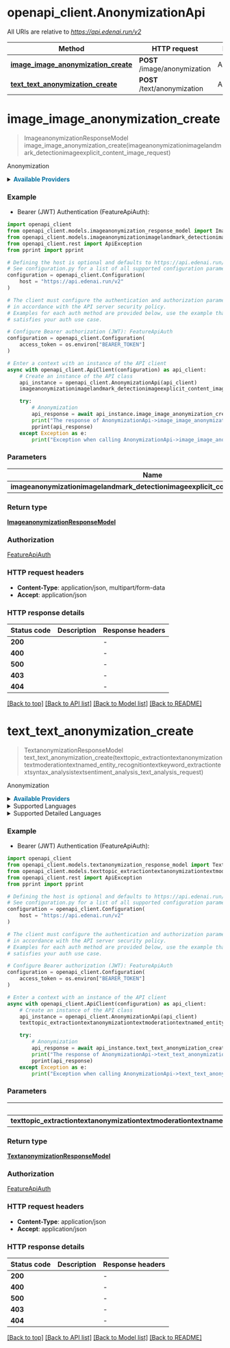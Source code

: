 # openapi_client.AnonymizationApi

All URIs are relative to *https://api.edenai.run/v2*

Method | HTTP request | Description
------------- | ------------- | -------------
[**image_image_anonymization_create**](AnonymizationApi.md#image_image_anonymization_create) | **POST** /image/anonymization | Anonymization
[**text_text_anonymization_create**](AnonymizationApi.md#text_text_anonymization_create) | **POST** /text/anonymization | Anonymization


# **image_image_anonymization_create**
> ImageanonymizationResponseModel image_image_anonymization_create(imageanonymizationimagelandmark_detectionimageexplicit_content_image_request)

Anonymization

<details><summary><strong style='color: #0072a3; cursor: pointer'>Available Providers</strong></summary>    |Provider|Version|Price|Billing unit| |----|-------|-----|------------| |**api4ai**|`v1.0.0`|25.0 (per 1000 file)|1 file   </details>  

### Example

* Bearer (JWT) Authentication (FeatureApiAuth):

```python
import openapi_client
from openapi_client.models.imageanonymization_response_model import ImageanonymizationResponseModel
from openapi_client.models.imageanonymizationimagelandmark_detectionimageexplicit_content_image_request import ImageanonymizationimagelandmarkDetectionimageexplicitContentImageRequest
from openapi_client.rest import ApiException
from pprint import pprint

# Defining the host is optional and defaults to https://api.edenai.run/v2
# See configuration.py for a list of all supported configuration parameters.
configuration = openapi_client.Configuration(
    host = "https://api.edenai.run/v2"
)

# The client must configure the authentication and authorization parameters
# in accordance with the API server security policy.
# Examples for each auth method are provided below, use the example that
# satisfies your auth use case.

# Configure Bearer authorization (JWT): FeatureApiAuth
configuration = openapi_client.Configuration(
    access_token = os.environ["BEARER_TOKEN"]
)

# Enter a context with an instance of the API client
async with openapi_client.ApiClient(configuration) as api_client:
    # Create an instance of the API class
    api_instance = openapi_client.AnonymizationApi(api_client)
    imageanonymizationimagelandmark_detectionimageexplicit_content_image_request = {"providers":"api4ai","file_url":"http://edenai-resource-example.jpg"} # ImageanonymizationimagelandmarkDetectionimageexplicitContentImageRequest | 

    try:
        # Anonymization
        api_response = await api_instance.image_image_anonymization_create(imageanonymizationimagelandmark_detectionimageexplicit_content_image_request)
        print("The response of AnonymizationApi->image_image_anonymization_create:\n")
        pprint(api_response)
    except Exception as e:
        print("Exception when calling AnonymizationApi->image_image_anonymization_create: %s\n" % e)
```



### Parameters


Name | Type | Description  | Notes
------------- | ------------- | ------------- | -------------
 **imageanonymizationimagelandmark_detectionimageexplicit_content_image_request** | [**ImageanonymizationimagelandmarkDetectionimageexplicitContentImageRequest**](ImageanonymizationimagelandmarkDetectionimageexplicitContentImageRequest.md)|  | 

### Return type

[**ImageanonymizationResponseModel**](ImageanonymizationResponseModel.md)

### Authorization

[FeatureApiAuth](../README.md#FeatureApiAuth)

### HTTP request headers

 - **Content-Type**: application/json, multipart/form-data
 - **Accept**: application/json

### HTTP response details

| Status code | Description | Response headers |
|-------------|-------------|------------------|
**200** |  |  -  |
**400** |  |  -  |
**500** |  |  -  |
**403** |  |  -  |
**404** |  |  -  |

[[Back to top]](#) [[Back to API list]](../README.md#documentation-for-api-endpoints) [[Back to Model list]](../README.md#documentation-for-models) [[Back to README]](../README.md)

# **text_text_anonymization_create**
> TextanonymizationResponseModel text_text_anonymization_create(texttopic_extractiontextanonymizationtextmoderationtextnamed_entity_recognitiontextkeyword_extractiontextsyntax_analysistextsentiment_analysis_text_analysis_request)

Anonymization

<details><summary><strong style='color: #0072a3; cursor: pointer'>Available Providers</strong></summary>    |Provider|Version|Price|Billing unit| |----|-------|-----|------------| |**emvista**|`v1.0`|3.0 (per 1000000 char)|1 char |**openai**|`v3.0.0`|20.0 (per 1000000 token)|1 token |**amazon**|`boto3 (v1.15.18)`|1.0 (per 1000000 char)|300 char |**microsoft**|`v3.1`|0.25 (per 1000000 char)|1000 char   </details>  <details><summary>Supported Languages</summary>      |Name|Value| |----|-----| |**Arabic**|`ar`| |**Chinese**|`zh`| |**Danish**|`da`| |**Dutch**|`nl`| |**English**|`en`| |**Finnish**|`fi`| |**French**|`fr`| |**German**|`de`| |**Hindi**|`hi`| |**Italian**|`it`| |**Japanese**|`ja`| |**Korean**|`ko`| |**Modern Greek (1453-)**|`el`| |**Norwegian**|`no`| |**Polish**|`pl`| |**Portuguese**|`pt`| |**Russian**|`ru`| |**Spanish**|`es`| |**Swedish**|`sv`|  </details><details><summary>Supported Detailed Languages</summary>      |Name|Value| |----|-----| |**Auto detection**|`auto-detect`| |**Chinese (Simplified)**|`zh-Hans`| |**Chinese (Traditional)**|`zh-Hant`| |**Portuguese (Brazil)**|`pt-BR`| |**Portuguese (Portugal)**|`pt-PT`|  </details>

### Example

* Bearer (JWT) Authentication (FeatureApiAuth):

```python
import openapi_client
from openapi_client.models.textanonymization_response_model import TextanonymizationResponseModel
from openapi_client.models.texttopic_extractiontextanonymizationtextmoderationtextnamed_entity_recognitiontextkeyword_extractiontextsyntax_analysistextsentiment_analysis_text_analysis_request import TexttopicExtractiontextanonymizationtextmoderationtextnamedEntityRecognitiontextkeywordExtractiontextsyntaxAnalysistextsentimentAnalysisTextAnalysisRequest
from openapi_client.rest import ApiException
from pprint import pprint

# Defining the host is optional and defaults to https://api.edenai.run/v2
# See configuration.py for a list of all supported configuration parameters.
configuration = openapi_client.Configuration(
    host = "https://api.edenai.run/v2"
)

# The client must configure the authentication and authorization parameters
# in accordance with the API server security policy.
# Examples for each auth method are provided below, use the example that
# satisfies your auth use case.

# Configure Bearer authorization (JWT): FeatureApiAuth
configuration = openapi_client.Configuration(
    access_token = os.environ["BEARER_TOKEN"]
)

# Enter a context with an instance of the API client
async with openapi_client.ApiClient(configuration) as api_client:
    # Create an instance of the API class
    api_instance = openapi_client.AnonymizationApi(api_client)
    texttopic_extractiontextanonymizationtextmoderationtextnamed_entity_recognitiontextkeyword_extractiontextsyntax_analysistextsentiment_analysis_text_analysis_request = {"providers":"amazon,emvista,openai,microsoft","language":"en","text":"Overall I am satisfied with my experience at Amazon, but two areas of major improvement needed. First is the product reviews and pricing. There are thousands of positive reviews for so many items, and it's clear that the reviews are bogus or not really associated with that product. There needs to be a way to only view products sold by Amazon directly, because many market sellers way overprice items that can be purchased cheaper elsewhere (like Walmart, Target, etc). The second issue is they make it too difficult to get help when there's an issue with an order."} # TexttopicExtractiontextanonymizationtextmoderationtextnamedEntityRecognitiontextkeywordExtractiontextsyntaxAnalysistextsentimentAnalysisTextAnalysisRequest | 

    try:
        # Anonymization
        api_response = await api_instance.text_text_anonymization_create(texttopic_extractiontextanonymizationtextmoderationtextnamed_entity_recognitiontextkeyword_extractiontextsyntax_analysistextsentiment_analysis_text_analysis_request)
        print("The response of AnonymizationApi->text_text_anonymization_create:\n")
        pprint(api_response)
    except Exception as e:
        print("Exception when calling AnonymizationApi->text_text_anonymization_create: %s\n" % e)
```



### Parameters


Name | Type | Description  | Notes
------------- | ------------- | ------------- | -------------
 **texttopic_extractiontextanonymizationtextmoderationtextnamed_entity_recognitiontextkeyword_extractiontextsyntax_analysistextsentiment_analysis_text_analysis_request** | [**TexttopicExtractiontextanonymizationtextmoderationtextnamedEntityRecognitiontextkeywordExtractiontextsyntaxAnalysistextsentimentAnalysisTextAnalysisRequest**](TexttopicExtractiontextanonymizationtextmoderationtextnamedEntityRecognitiontextkeywordExtractiontextsyntaxAnalysistextsentimentAnalysisTextAnalysisRequest.md)|  | 

### Return type

[**TextanonymizationResponseModel**](TextanonymizationResponseModel.md)

### Authorization

[FeatureApiAuth](../README.md#FeatureApiAuth)

### HTTP request headers

 - **Content-Type**: application/json
 - **Accept**: application/json

### HTTP response details

| Status code | Description | Response headers |
|-------------|-------------|------------------|
**200** |  |  -  |
**400** |  |  -  |
**500** |  |  -  |
**403** |  |  -  |
**404** |  |  -  |

[[Back to top]](#) [[Back to API list]](../README.md#documentation-for-api-endpoints) [[Back to Model list]](../README.md#documentation-for-models) [[Back to README]](../README.md)

